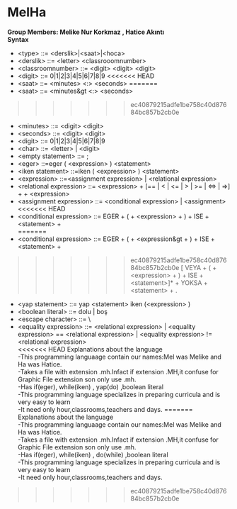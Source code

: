 # MelHa
**Group Members: Melike Nur Korkmaz , Hatice Akıntı <br>
      Syntax** <br>
* &lt;type&gt;                  ::= &lt;derslik&gt;|&lt;saat&gt;|&lt;hoca&gt;                               
* &lt;derslik&gt;               ::= &lt;letter&gt; &lt;classrooomnumber&gt;
* &lt;classroomnumber&gt;       ::= &lt;digit&gt; &lt;digit&gt; &lt;digit&gt;
* &lt;digit&gt;                 ::= 0|1|2|3|4|5|6|7|8|9 
<<<<<<< HEAD
* &lt;saat&gt;                  ::= &lt;minutes&gt; &lt;:&gt; &lt;seconds&gt; 
=======
* &lt;saat&gt;                  ::= &lt;minutes&gt &lt;:&gt; &lt;seconds&gt; 
>>>>>>> ec40879215adfe1be758c40d87684bc857b2cb0e
* &lt;minutes&gt;               ::= &lt;digit&gt; &lt;digit&gt; 
* &lt;seconds&gt;               ::= &lt;digit&gt; &lt;digit&gt;
* &lt;digit&gt;                 ::= 0|1|2|3|4|5|6|7|8|9
* &lt;char&gt;                  ::= &lt;letter&gt;  |  &lt;digit&gt;
* &lt;empty statement&gt;       ::= ;
* &lt;eger&gt;                  ::=eger ( &lt;expression&gt; ) &lt;statement&gt;
* &lt;iken statement&gt;        ::=iken ( &lt;expression&gt; ) &lt;statement&gt;
* &lt;expression&gt;            ::=&lt;assignment expression&gt; | &lt;relational expression&gt;
* &lt;relational expression&gt; ::= &lt;expression&gt; + [== | < | <= | > | >= | <=> | =>] + + &lt;expression&gt; 
* &lt;assignment expression&gt; ::= &lt;conditional expression&gt; | &lt;assignment&gt;
<<<<<<< HEAD
* &lt;conditional expression&gt; ::= EGER + ( + &lt;expression&gt; + ) + ISE + &lt;statement&gt; +  
=======
* &lt;conditional expression&gt; ::= EGER + ( + &lt;expression&gt + ) + ISE + &lt;statement&gt; +  
>>>>>>> ec40879215adfe1be758c40d87684bc857b2cb0e
                             [ VEYA + ( + &lt;expression&gt; + ) + ISE + &lt;statement&gt;]* + YOKSA + &lt;statement&gt; + . 
* &lt;yap  statement&gt;        ::= yap &lt;statement&gt; iken (&lt;expression&gt; )
* &lt;boolean literal&gt;       ::= dolu | boş
* &lt;escape character&gt;      ::= \
* &lt;equality expression&gt;   ::= &lt;relational expression&gt; | &lt;equality expression&gt; == &lt;relational expression&gt; | &lt;equality expression&gt; != &lt;relational expression&gt; <br>
<<<<<<< HEAD
   Explanations about the language <br> 
   -This programming languaage contain our names:Mel was Melike and Ha was Hatice.<br>
   -Takes a file with extension .mh.Infact if extension .MH,it confuse for Graphic File extension son only use .mh.<br>
   -Has if(eger), while(iken) , yap(do) ,boolean literal<br>
   -This programming language specializes in preparing curricula and is very easy to learn<br>
   -It need only hour,classrooms,teachers and days.
=======
   Explanations about the language <br>
  -This programming languaage contain our names:Mel was Melike and Ha was Hatice.<br>
  -Takes a file with extension .mh.Infact if extension .MH,it confuse for Graphic File extension son only use .mh.<br>
  -Has if(eger), while(iken) , do(while) ,boolean literal<br>
  -This programming language specializes in preparing curricula and is very easy to learn<br>
  -It need only hour,classrooms,teachers and days.<br>
>>>>>>> ec40879215adfe1be758c40d87684bc857b2cb0e

